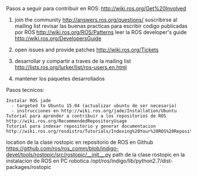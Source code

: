 Pasos a seguir para contribuir en ROS:
http://wiki.ros.org/Get%20Involved

1. join the community http://answers.ros.org/questions/
  suscribirse al mailing list 
  revisar las buenas practicas para escribir codigo publicadas por ROS http://wiki.ros.org/ROS/Patterns
  leer la ROS developer's guide http://wiki.ros.org/DevelopersGuide
    
  
2. open issues and provide patches http://wiki.ros.org/Tickets
3. desarrollar y compartir a traves de la mailing list http://lists.ros.org/lurker/list/ros-users.en.html
4. mantener los paquetes desarrollados 



Pasos tecnicos:
    
    Instalar ROS jade
      - targeted to Ubuntu 15.04 (actualizar ubuntu de ser necesario)
      - instrucciones en http://wiki.ros.org/jade/Installation/Ubuntu
    Tutorial para aprender a contribuir a los repositorios de ROS http://wiki.ros.org/RecommendedRepositoryUsage
    Tutorial para indexar repositorio y generar documentacion http://wiki.ros.org/rosdistro/Tutorials/Indexing%20Your%20ROS%20Repository%20for%20Documentation%20Generation
  location de la clase rostopic en repositorio de ROS en Github https://github.com/ros/ros_comm/blob/indigo-devel/tools/rostopic/src/rostopic/__init__.py
  path de la clase rostopic en la instalacion de ROS en PC robotica /opt/ros/indigo/lib/python2.7/dist-packages/rostopic
